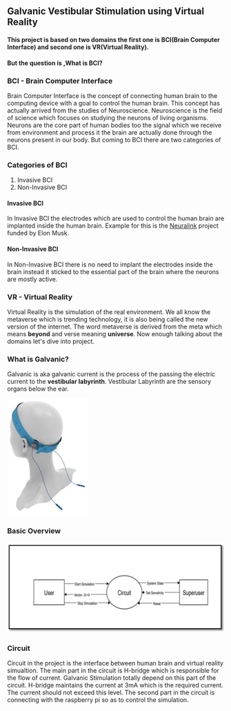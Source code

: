 ## Galvanic Vestibular Stimulation using Virtual Reality

#### This project is based on two domains the first one is BCI(Brain Computer Interface) and second one is VR(Virtual Reality).

#### But the question is ,What is BCI?


### BCI - Brain Computer Interface
 Brain Computer Interface is the concept of connecting human brain to the computing device with a goal to control the human brain. This concept has actually arrived from the    studies of Neuroscience. Neuroscience is the field of science which focuses on studying the neurons of living organisms. Neurons are the core part of human bodies too the signal which we receive from environment and process it the brain are actually done through the neurons present in our body. But coming to BCI there are two categories of BCI.
 
 ### Categories of BCI
 1. Invasive BCI
 2. Non-Invasive BCI

#### Invasive BCI
In Invasive BCI the electrodes which are used to control the human brain are implanted inside the human brain. Example for this is the [Neuralink](https://neuralink.com/) project funded by Elon Musk.

#### Non-Invasive BCI
In Non-Invasive BCI there is no need to implant the electrodes inside the brain instead it sticked to the essential part of the brain where the neurons are mostly active.

### VR - Virtual Reality
Virtual Reality is the simulation of the real environment. We all know the metaverse which is trending technology, it is also being called the new version of the internet. The word metaverse is derived from the meta which means __beyond__ and verse meaning __universe__. Now enough talking about the domains let's dive into project. 

### What is Galvanic?
Galvanic is aka galvanic current is the process of the passing the electric current to the __vestibular labyrinth__. Vestibular Labyrinth are the sensory organs below the ear.

![galvanic-stimulation](https://github.com/pravinkumarosingh/projects/blob/master/virtualreality/images/galvanic-stimulation.jpg)

### Basic Overview
![architecture](https://github.com/pravinkumarosingh/projects/blob/master/virtualreality/images/architecture.png)

### Circuit
Circuit in the project is the interface between human brain and virtual reality simualtion. The main part in the circuit is H-bridge which is responsible for the flow of current. Galvanic Stimulation totally depend on this part of the circuit. H-bridge maintains the current at 3mA which is the required current. The current should not exceed this level. The second part in the circuit is connecting with the raspberry pi so as to control the simulation.








